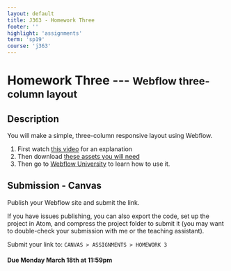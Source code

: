 ```yaml
---
layout: default
title: J363 - Homework Three
footer: ''
highlight: 'assignments'
term: 'sp19'
course: 'j363'
---
```

# Homework Three --- <small>Webflow three-column layout</small>
## Description
You will make a simple, three-column responsive layout using Webflow.

1. First watch [this video](https://youtu.be/pirYjigdIu0) for an explanation
2. Then download [these assets you will need](start/hw3-assets.zip)
3. Then go to [Webflow University](https://university.webflow.com/courses/webflow-101-crash-course) to learn how to use it.

## Submission - Canvas
Publish your Webflow site and submit the link.

If you have issues publishing, you can also export the code, set up the project in Atom, and compress the project folder to submit it (you may want to double-check your submission with me or the teaching assistant).

Submit your link to: `CANVAS > ASSIGNMENTS > HOMEWORK 3`

#### **Due Monday March 18th at 11:59pm**